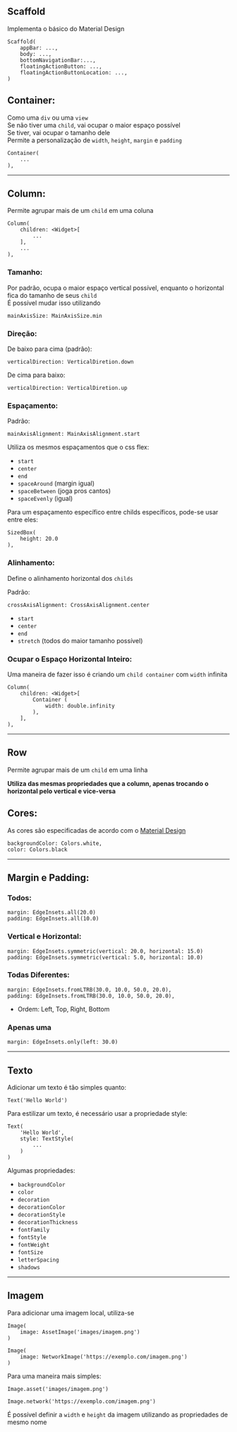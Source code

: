## **Scaffold**
Implementa o básico do Material Design

    Scaffold(
        appBar: ...,
        body: ...,
        bottomNavigationBar:...,
        floatingActionButton: ...,
        floatingActionButtonLocation: ...,
    )

## **Container:**
Como uma `div` ou uma `view`  
Se não tiver uma `child`, vai ocupar o maior espaço possível  
Se tiver, vai ocupar o tamanho dele  
Permite a personalização de `width`, `height`, `margin` e `padding`

    Container(
        ...
    ),

---

## **Column:**
Permite agrupar mais de um `child` em uma coluna  

    Column(
        children: <Widget>[
            ...
        ],
        ...
    ),

### **Tamanho:**

Por padrão, ocupa o maior espaço vertical possível, enquanto o horizontal fica do tamanho de seus `child`  
É possível mudar isso utilizando

    mainAxisSize: MainAxisSize.min

### **Direção:**

De baixo para cima (padrão):

    verticalDirection: VerticalDiretion.down

De cima para baixo:

    verticalDirection: VerticalDiretion.up

### **Espaçamento:**

Padrão:

    mainAxisAlignment: MainAxisAlignment.start

Utiliza os mesmos espaçamentos que o css flex:
- `start`
- `center`
- `end`
- `spaceAround` (margin igual)
- `spaceBetween` (joga pros cantos)
- `spaceEvenly` (igual)

Para um espaçamento específico entre childs específicos, pode-se usar entre eles:

    SizedBox(
        height: 20.0
    ),

### **Alinhamento:**

Define o alinhamento horizontal dos `childs`

Padrão:

    crossAxisAlignment: CrossAxisAlignment.center

- `start`
- `center`
- `end`
- `stretch` (todos do maior tamanho possível)

### **Ocupar o Espaço Horizontal Inteiro:**

Uma maneira de fazer isso é criando um `child container` com `width` infinita

    Column(
        children: <Widget>[
            Container (
                width: double.infinity
            ),
        ],
    ),

---

## **Row**

Permite agrupar mais de um `child` em uma linha

**Utiliza das mesmas propriedades que a column, apenas trocando o horizontal pelo vertical e vice-versa**

## **Cores:**
As cores são especificadas de acordo com o [Material Design](https://material.io/design/color/the-color-system.html#tools-for-picking-colors)

    backgroundColor: Colors.white,
    color: Colors.black

---

## **Margin e Padding:**

### **Todos:**
    margin: EdgeInsets.all(20.0)  
    padding: EdgeInsets.all(10.0)

### **Vertical e Horizontal:**
    margin: EdgeInsets.symmetric(vertical: 20.0, horizontal: 15.0)  
    padding: EdgeInsets.symmetric(vertical: 5.0, horizontal: 10.0)  

### **Todas Diferentes:**
    margin: EdgeInsets.fromLTRB(30.0, 10.0, 50.0, 20.0),
    padding: EdgeInsets.fromLTRB(30.0, 10.0, 50.0, 20.0),
- Ordem: Left, Top, Right, Bottom

### **Apenas uma**
    margin: EdgeInsets.only(left: 30.0)

---

## **Texto**

Adicionar um texto é tão simples quanto:

    Text('Hello World')

Para estilizar um texto, é necessário usar a propriedade style:

    Text(
        'Hello World',
        style: TextStyle(
            ...
        )
    )

Algumas propriedades:

- `backgroundColor`
- `color`
- `decoration`
- `decorationColor`
- `decorationStyle`
- `decorationThickness`
- `fontFamily`
- `fontStyle`
- `fontWeight`
- `fontSize`
- `letterSpacing`
- `shadows`

---

## **Imagem**

Para adicionar uma imagem local, utiliza-se

    Image(
        image: AssetImage('images/imagem.png')
    )

    Image(
        image: NetworkImage('https://exemplo.com/imagem.png')
    )

Para uma maneira mais simples:

    Image.asset('images/imagem.png')

    Image.network('https://exemplo.com/imagem.png')

É possível definir a `width` e `height` da imagem utilizando as propriedades de mesmo nome